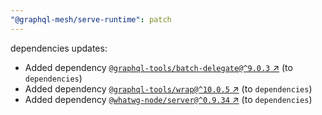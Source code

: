 ```yaml
---
"@graphql-mesh/serve-runtime": patch
---
```

dependencies updates:
  - Added dependency [`@graphql-tools/batch-delegate@^9.0.3` ↗︎](https://www.npmjs.com/package/@graphql-tools/batch-delegate/v/9.0.3) (to `dependencies`)
  - Added dependency [`@graphql-tools/wrap@^10.0.5` ↗︎](https://www.npmjs.com/package/@graphql-tools/wrap/v/10.0.5) (to `dependencies`)
  - Added dependency [`@whatwg-node/server@^0.9.34` ↗︎](https://www.npmjs.com/package/@whatwg-node/server/v/0.9.34) (to `dependencies`)
